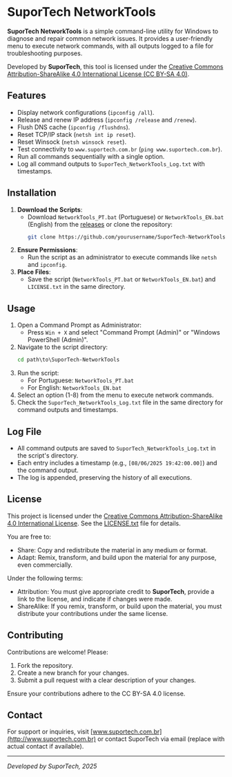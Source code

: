 # SuporTech NetworkTools

**SuporTech NetworkTools** is a simple command-line utility for Windows to diagnose and repair common network issues. It provides a user-friendly menu to execute network commands, with all outputs logged to a file for troubleshooting purposes.

Developed by **SuporTech**, this tool is licensed under the [Creative Commons Attribution-ShareAlike 4.0 International License (CC BY-SA 4.0)](http://creativecommons.org/licenses/by-sa/4.0/).

## Features
- Display network configurations (`ipconfig /all`).
- Release and renew IP address (`ipconfig /release` and `/renew`).
- Flush DNS cache (`ipconfig /flushdns`).
- Reset TCP/IP stack (`netsh int ip reset`).
- Reset Winsock (`netsh winsock reset`).
- Test connectivity to `www.suportech.com.br` (`ping www.suportech.com.br`).
- Run all commands sequentially with a single option.
- Log all command outputs to `SuporTech_NetworkTools_Log.txt` with timestamps.

## Installation
1. **Download the Scripts**:
   - Download `NetworkTools_PT.bat` (Portuguese) or `NetworkTools_EN.bat` (English) from the [releases](https://github.com/yourusername/SuporTech-NetworkTools/releases) or clone the repository:
     ```bash
     git clone https://github.com/yourusername/SuporTech-NetworkTools.git
     ```
2. **Ensure Permissions**:
   - Run the script as an administrator to execute commands like `netsh` and `ipconfig`.
3. **Place Files**:
   - Save the script (`NetworkTools_PT.bat` or `NetworkTools_EN.bat`) and `LICENSE.txt` in the same directory.

## Usage
1. Open a Command Prompt as Administrator:
   - Press `Win + X` and select "Command Prompt (Admin)" or "Windows PowerShell (Admin)".
2. Navigate to the script directory:
   ```cmd
   cd path\to\SuporTech-NetworkTools
   ```
3. Run the script:
   - For Portuguese: `NetworkTools_PT.bat`
   - For English: `NetworkTools_EN.bat`
4. Select an option (1-8) from the menu to execute network commands.
5. Check the `SuporTech_NetworkTools_Log.txt` file in the same directory for command outputs and timestamps.

## Log File
- All command outputs are saved to `SuporTech_NetworkTools_Log.txt` in the script's directory.
- Each entry includes a timestamp (e.g., `[08/06/2025 19:42:00.00]`) and the command output.
- The log is appended, preserving the history of all executions.

## License
This project is licensed under the [Creative Commons Attribution-ShareAlike 4.0 International License](http://creativecommons.org/licenses/by-sa/4.0/). See the [LICENSE.txt](LICENSE.txt) file for details.

You are free to:
- Share: Copy and redistribute the material in any medium or format.
- Adapt: Remix, transform, and build upon the material for any purpose, even commercially.

Under the following terms:
- Attribution: You must give appropriate credit to **SuporTech**, provide a link to the license, and indicate if changes were made.
- ShareAlike: If you remix, transform, or build upon the material, you must distribute your contributions under the same license.

## Contributing
Contributions are welcome! Please:
1. Fork the repository.
2. Create a new branch for your changes.
3. Submit a pull request with a clear description of your changes.

Ensure your contributions adhere to the CC BY-SA 4.0 license.

## Contact
For support or inquiries, visit [www.suportech.com.br](http://www.suportech.com.br) or contact SuporTech via email (replace with actual contact if available).

---

*Developed by SuporTech, 2025*
